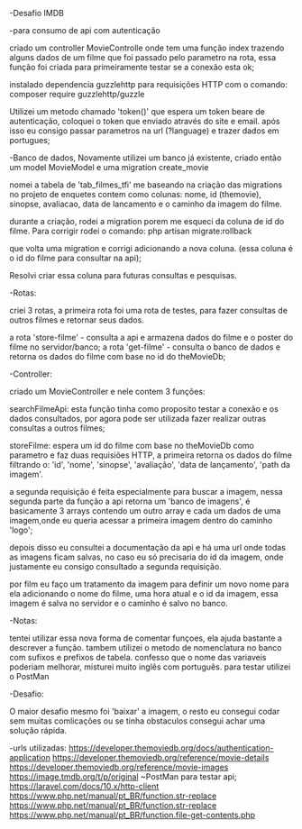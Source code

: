 -Desafio IMDB

-para consumo de api com autenticação

criado um controller MovieControlle onde tem uma função index trazendo alguns dados de um filme que foi passado pelo parametro na rota, essa função foi criada para primeiramente testar se a conexão esta ok;

instalado dependencia guzzlehttp para requisições HTTP com o comando:
composer require guzzlehttp/guzzle

Utilizei um metodo chamado 'token()' que espera um token beare de autenticação, coloquei o token que enviado através do site e email.
após isso eu consigo passar parametros na url (?language) e trazer dados em portugues;

-Banco de dados,
Novamente utilizei um banco já existente, criado então um model MovieModel e uma migration create_movie

nomei a tabela de 'tab_filmes_tfi' me baseando na criação das migrations no projeto de enquetes
contem como colunas: nome, id (themovie), sinopse, avaliacao, data de lancamento e o caminho da imagem do filme.

durante a criação, rodei a migration porem me esqueci da coluna de id do filme. Para corrigir rodei o comando:
php artisan migrate:rollback

que volta uma migration e corrigi adicionando a nova coluna. (essa coluna é o id do filme para consultar na api);

Resolvi criar essa coluna para futuras consultas e pesquisas.

-Rotas:

criei 3 rotas, a primeira rota foi uma rota de testes, para fazer consultas de outros filmes e retornar seus dados.

a rota 'store-filme' - consulta a api e armazena dados do filme e o poster do filme no servidor/banco;
a rota 'get-filme' - consulta o banco de dados e retorna os dados do filme com base no id do theMovieDb;

-Controller:

criado um MovieController e nele contem 3 funções:

searchFilmeApi: esta função tinha como proposito testar a conexão e os dados consultados, por agora pode ser utilizada fazer realizar outras consultas a outros filmes;

storeFilme: espera um id do filme com base no theMovieDb como parametro e faz duas requisiões HTTP,
a primeira retorna os dados do filme filtrando o: 'id', 'nome', 'sinopse', 'avaliação', 'data de lançamento', 'path da imagem'.

a segunda requisição é feita especialmente para buscar a imagem, nessa segunda parte da função
a api retorna um 'banco de imagens', é basicamente 3 arrays contendo um outro array e cada um dados de uma imagem,onde eu queria acessar a primeira imagem dentro do caminho 'logo';

depois disso eu consultei a documentação da api e há uma url onde todas as imagens ficam salvas, no caso eu só precisaria do id da imagem, onde justamente eu consigo consultado a segunda requisição.

por film eu faço um tratamento da imagem para definir um novo nome para ela adicionando o nome do filme, uma hora atual e o id da imagem, essa imagem é salva no servidor e o caminho é salvo no banco.

-Notas:

tentei utilizar essa nova forma de comentar funçoes, ela ajuda bastante a descrever a função.
tambem utilizei o metodo de nomenclatura no banco com sufixos e prefixos de tabela.
confesso que o nome das variaveis poderiam melhorar, misturei muito inglês com português.
para testar utilizei o PostMan

-Desafio:

O maior desafio mesmo foi 'baixar' a imagem, o resto eu consegui codar sem muitas comlicações ou se tinha obstaculos consegui achar uma solução rápida.

-urls utilizadas:
https://developer.themoviedb.org/docs/authentication-application
https://developer.themoviedb.org/reference/movie-details
https://developer.themoviedb.org/reference/movie-images
https://image.tmdb.org/t/p/original
~PostMan para testar api;
https://laravel.com/docs/10.x/http-client
https://www.php.net/manual/pt_BR/function.str-replace
https://www.php.net/manual/pt_BR/function.str-replace
https://www.php.net/manual/pt_BR/function.file-get-contents.php
